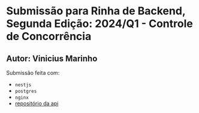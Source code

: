 # Submissão para Rinha de Backend, Segunda Edição: 2024/Q1 - Controle de Concorrência

## Autor: Vinicius Marinho
Submissão feita com:
- `nestjs`
- `postgres`
- `nginx`
- [repositório da api](https://github.com/ViniciusAlexsander/rinha-de-backend)